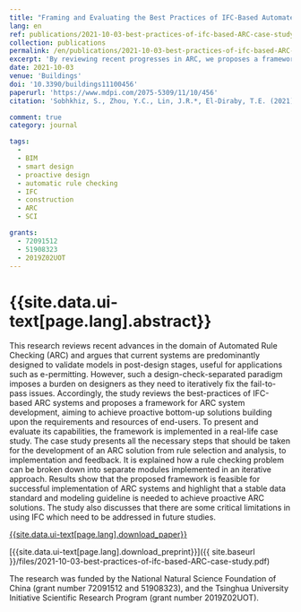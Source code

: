 ```yaml
---
title: "Framing and Evaluating the Best Practices of IFC-Based Automated Rule Checking: A Case Study"
lang: en
ref: publications/2021-10-03-best-practices-of-ifc-based-ARC-case-study
collection: publications
permalink: /en/publications/2021-10-03-best-practices-of-ifc-based-ARC-case-study
excerpt: 'By reviewing recent progresses in ARC, we proposes a framework for the development of ARC systems, aming to achieve proactive bottom-up solutions building upon the requirements and resources of end-users.'
date: 2021-10-03
venue: 'Buildings'
doi: '10.3390/buildings11100456'
paperurl: 'https://www.mdpi.com/2075-5309/11/10/456'
citation: 'Sobhkhiz, S., Zhou, Y.C., Lin, J.R.*, El-Diraby, T.E. (2021). Framing and Evaluating the Best Practices of IFC-Based Automated Rule Checking: A Case Study. <i>Buildings</i>, 11(10), 456. doi: 10.3390/buildings11100456'

comment: true
category: journal

tags: 
  - 
  - BIM
  - smart design
  - proactive design
  - automatic rule checking
  - IFC
  - construction
  - ARC
  - SCI

grants:
  - 72091512
  - 51908323
  - 2019Z02UOT
---
```



{{site.data.ui-text[page.lang].abstract}}
====

This research reviews recent advances in the domain of Automated Rule Checking (ARC) and argues that current systems are predominantly designed to validate models in post-design stages, useful for applications such as e-permitting. However, such a design-check-separated paradigm imposes a burden on designers as they need to iteratively fix the fail-to-pass issues. Accordingly, the study reviews the best-practices of IFC-based ARC systems and proposes a framework for ARC system development, aiming to achieve proactive bottom-up solutions building upon the requirements and resources of end-users. To present and evaluate its capabilities, the framework is implemented in a real-life case study. The case study presents all the necessary steps that should be taken for the development of an ARC solution from rule selection and analysis, to implementation and feedback. It is explained how a rule checking problem can be broken down into separate modules implemented in an iterative approach. Results show that the proposed framework is feasible for successful implementation of ARC systems and highlight that a stable data standard and modeling guideline is needed to achieve proactive ARC solutions. The study also discusses that there are some critical limitations in using IFC which need to be addressed in future studies.

[{{site.data.ui-text[page.lang].download_paper}}]({{page.paperurl}})

[{{site.data.ui-text[page.lang].download_preprint}}]({{ site.baseurl }}/files/2021-10-03-best-practices-of-ifc-based-ARC-case-study.pdf)

The research was funded by the National Natural Science Foundation of China (grant number 72091512 and 51908323), and the Tsinghua University Initiative Scientific Research Program (grant number 2019Z02UOT).


